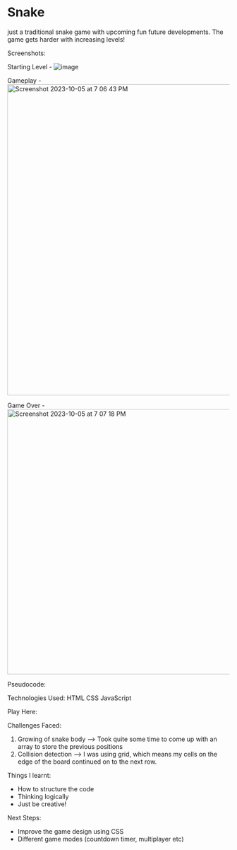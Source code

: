 # Snake
just a traditional snake game with upcoming fun future developments.
The game gets harder with increasing levels!

Screenshots:

Starting Level -
![image](https://github.com/mintaekim33/snake/assets/142648992/1ca92b90-f321-4469-b7c3-b6614f1feb7e)

Gameplay - 
<img width="704" alt="Screenshot 2023-10-05 at 7 06 43 PM" src="https://github.com/mintaekim33/snake/assets/142648992/7a5b7956-eb53-4f99-b4cd-b7e6a3d8ddd9">

Game Over - 
<img width="600" alt="Screenshot 2023-10-05 at 7 07 18 PM" src="https://github.com/mintaekim33/snake/assets/142648992/637523f1-a122-495b-a768-163fbd178562">

Pseudocode:


Technologies Used: HTML CSS JavaScript

Play Here: 

Challenges Faced:
1. Growing of snake body --> Took quite some time to come up with an array to store the previous positions
2. Collision detection --> I was using grid, which means my cells on the edge of the board continued on to the next row. 

Things I learnt:
- How to structure the code
- Thinking logically
- Just be creative!

Next Steps:
- Improve the game design using CSS
- Different game modes (countdown timer, multiplayer etc)
